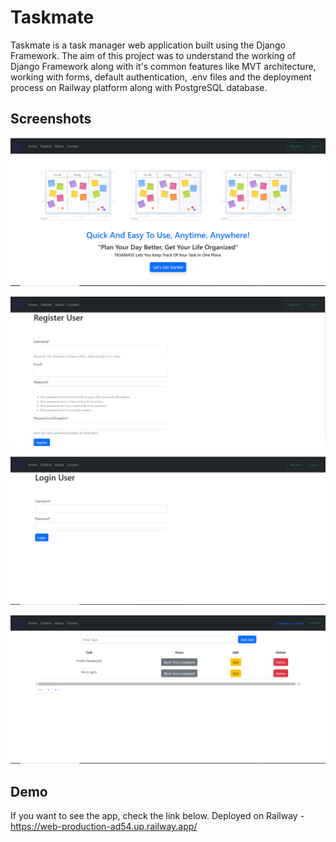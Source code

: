 # Taskmate
Taskmate is a task manager web application built using the Django Framework. The aim of this project was to understand the working of Django Framework along with it's common features like MVT architecture, working with forms, default authentication, .env files and the deployment process on Railway platform along with PostgreSQL database.


## Screenshots

![App Screenshot](README.md-images/taskmate-1.png)

![App Screenshot](README.md-images/taskmate-2.png)

![App Screenshot](README.md-images/taskmate-3.png)

![App Screenshot](README.md-images/taskmate-4.png)

## Demo

If you want to see the app, check the link below.
Deployed on Railway - https://web-production-ad54.up.railway.app/
